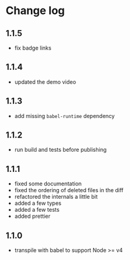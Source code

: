 # Change log

## 1.1.5

- fix badge links

## 1.1.4

- updated the demo video

## 1.1.3

- add missing `babel-runtime` dependency

## 1.1.2

- run build and tests before publishing

## 1.1.1

- fixed some documentation
- fixed the ordering of deleted files in the diff
- refactored the internals a little bit
- added a few types
- added a few tests
- added prettier

## 1.1.0

- transpile with babel to support Node >= v4
